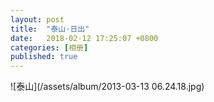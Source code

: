 ```yaml
---
layout: post
title:  "泰山·日出"
date:   2018-02-12 17:25:07 +0800
categories: [相册]
published: true
---
```


![泰山](/assets/album/2013-03-13 06.24.18.jpg)
